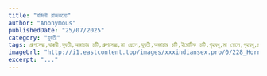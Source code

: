 ```yaml
---
title: "বন্দিনী রাজকন্যে"
author: "Anonymous"
publishedDate: "25/07/2025"
category: "যুবতী"
tags: গ্রুপসেক্স,বান্ধবী,যুবতী,অজাচার চটি,গ্রুপসেক্স,মা ছেলে,যুবতী,অজাচার চটি,ইরোটিক চটি,গৃহবধূ,মা ছেলে,গৃহবধূ,গ্রুপসেক্স,পরকীয়া,বৌদি,ইরোটিক চটি,বৌদি,যুবতী,ইরোটিক চটি,নতুন চটি গল্প,পরকীয়া,বৌদি,যুবতী,ইরোটিক চটি,গৃহবধূ,গ্রুপসেক্স,যুবতী,লেসবিয়ান
imageUrl: "http://i1.eastcontent.top/images/xxxindiansex.pro/0/228_Horny_Indian.jpg"
excerpt: "..."
---
```



